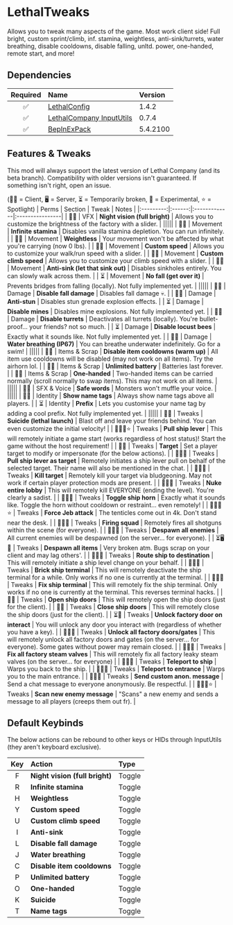 # LethalTweaks
Allows you to tweak many aspects of the game. Most work client side! Full bright, custom sprint/climb, inf. stamina, weightless, anti-sink/turrets, water breathing, disable cooldowns, disable falling, unltd. power, one-handed, remote start, and more!

## Dependencies
| Required | Name | Version |
|:--------:|:-------------|:------|
| ✅ | [LethalConfig](https://thunderstore.io/c/lethal-company/p/AinaVT/LethalConfig/versions/#1.4.2:~:text=1.4.2) | 1.4.2 |
| ✅ | [LethalCompany InputUtils](https://thunderstore.io/c/lethal-company/p/Rune580/LethalCompany_InputUtils/versions/#:~:text=0.7.4) | 0.7.4 |
| ✅ | [BepInExPack](https://thunderstore.io/c/lethal-company/p/BepInEx/BepInExPack/versions/#:~:text=5.4.2100) | 5.4.2100 |

## Features & Tweaks
This mod will always support the latest version of Lethal Company (and its beta branch). Compatibility with older versions isn't guaranteed. If something isn't right, open an issue.

(🧑‍💻 = Client, 🖥️ = Server, ⏳ = Temporarily broken, 🧪 = Experimental, ⭐ = Spotlight)
| Perms | Section | Tweak | Notes |
|:---------:|:------:|:-------------|:----------------|
| 🧑‍💻 | VFX | **Night vision (full bright)** | Allows you to customize the brightness of the factory with a slider. |
|||||
| 🧑‍💻 | Movement | **Infinite stamina** | Disables vanilla stamina depletion. You can run infinitely. |
| 🧑‍💻 | Movement | **Weightless** | Your movement won't be affected by what you're carrying (now 0 lbs). |
| 🧑‍💻 | Movement | **Custom speed** | Allows you to customize your walk/run speed with a slider. |
| 🧑‍💻 | Movement | **Custom climb speed** | Allows you to customize your climb speed with a slider. |
| 🧑‍💻 | Movement | **Anti-sink (let that sink out)** | Disables sinkholes entirely. You can slowly walk across them. |
| ⏳ | Movement | **No fall (get over it)** | Prevents bridges from falling (locally). Not fully implemented yet. |
|||||
| 🧑‍💻 | Damage | **Disable fall damage** | Disables fall damage 💀. |
| 🧑‍💻 | Damage | **Anti-stun** | Disables stun grenade explosion effects. |
| ⏳ | Damage | **Disable mines** | Disables mine explosions. Not fully implemented yet. |
| 🧑‍💻 | Damage | **Disable turrets** | Deactivates all turrets (locally). You're bullet-proof... your friends? not so much. |
| ⏳ | Damage | **Disable locust bees** | Exactly what it sounds like. Not fully implemented yet. |
| 🧑‍💻 | Damage | **Water breathing (IP67)** | You can breathe underwater indefinitely. Go for a swim! |
|||||
| 🧑‍💻 | Items & Scrap | **Disable item cooldowns (warm up)** | All item use cooldowns will be disabled (may not work on all items). Try the airhorn lol. |
| 🧑‍💻 | Items & Scrap | **Unlimited battery** | Batteries last forever. |
| 🧑‍💻 | Items & Scrap | **One-handed** | Two-handed items can be carried normally (scroll normally to swap items). This may not work on all items. |
|||||
| 🧑‍💻 | SFX & Voice | **Safe words** | Monsters won't muffle your voice. |
|||||
| 🧑‍💻 | Identity | **Show name tags** | Always show name tags above all players. |
| ⏳ | Identity | **Prefix** | Lets you customise your name tag by adding a cool prefix. Not fully implemented yet. |
|||||
| 🧑‍💻 | Tweaks | **Suicide (lethal launch)** | Blast off and leave your friends behind. You can even customize the initial velocity! |
| 🧑‍💻🧪⭐ | Tweaks | **Pull ship lever** | This will remotely initiate a game start (works regardless of host status)! Start the game without the host requirement! |
| 🧑‍💻 | Tweaks | **Target** | Set a player target to modify or impersonate (for the below actions). |
| 🧑‍💻🧪 | Tweaks | **Pull ship lever as target** | Remotely initiates a ship lever pull on behalf of the selected target. Their name will also be mentioned in the chat. |
| 🧑‍💻🧪 | Tweaks | **Kill target** | Remotely kill your target via bludgeoning. May not work if certain player protection mods are present. |
| 🧑‍💻🧪 | Tweaks | **Nuke entire lobby** | This will remotely kill EVERYONE (ending the level). You're clearly a sadist. |
| 🧑‍💻🧪 | Tweaks | **Toggle ship horn** | Exactly what it sounds like. Toggle the horn without cooldown or restraint... even remotely! |
| 🧑‍💻🧪⭐ | Tweaks | **Force Jeb attack** | The tenticles come out in 4k. Don't stand near the desk. |
| 🧑‍💻🧪 | Tweaks | **Firing squad** | Remotely fires all shotguns within the scene (for everyone). |
| 🧑‍💻🧪 | Tweaks | **Despawn all enemies** | All current enemies will be despawned (on the server... for everyone). |
| ⏳🖥️🧪 | Tweaks | **Despawn all items** | Very broken atm. Bugs scrap on your client and may lag others'. |
| 🧑‍💻🧪 | Tweaks | **Route ship to destination** | This will remotely initiate a ship level change on your behalf. |
| 🧑‍💻🧪 | Tweaks | **Brick ship terminal** | This will remotely deactivate the ship terminal for a while. Only works if no one is currently at the terminal. |
| 🧑‍💻🧪 | Tweaks | **Fix ship terminal** | This will remotely fix the ship terminal. Only works if no one is currently at the terminal. This reverses terminal hacks. |
| 🧑‍💻 | Tweaks | **Open ship doors** | This will remotely open the ship doors (just for the client). |
| 🧑‍💻 | Tweaks | **Close ship doors** | This will remotely close the ship doors (just for the client). |
| ⏳🧪 | Tweaks | **Unlock factory door on interact** | You will unlock any door you interact with (regardless of whether you have a key). |
| 🧑‍💻🧪 | Tweaks | **Unlock all factory doors/gates** | This will remotely unlock all factory doors and gates (on the server... for everyone). Some gates without power may remain closed. |
| 🧑‍💻🧪 | Tweaks | **Fix all factory steam valves** | This will remotely fix all factory leaky steam valves (on the server... for everyone) |
| 🧑‍💻🧪 | Tweaks | **Teleport to ship** | Warps you back to the ship. |
| 🧑‍💻🧪 | Tweaks | **Teleport to entrance** | Warps you to the main entrance. |
| 🧑‍💻🧪 | Tweaks | **Send custom anon. message** | Send a chat message to everyone anonymously. Be respectful. |
| 🧑‍💻🧪⭐ | Tweaks | **Scan new enemy message** | "Scans" a new enemy and sends a message to all players (creeps them out fr). |


## Default Keybinds
The below actions can be rebound to other keys or HIDs through InputUtils (they aren't keyboard exclusive).

| Key | Action | Type |
|:--------:|:-------------|:------|
| F | **Night vision (full bright)** | Toggle |
| R | **Infinite stamina** | Toggle |
| H | **Weightless** | Toggle |
| Y | **Custom speed** | Toggle |
| U | **Custom climb speed** | Toggle |
| I | **Anti-sink** | Toggle |
| L | **Disable fall damage** | Toggle |
| J | **Water breathing** | Toggle |
| C | **Disable item cooldowns** | Toggle |
| P | **Unlimited battery** | Toggle |
| O | **One-handed** | Toggle |
| K | **Suicide** | Toggle |
| T | **Name tags** | Toggle |
